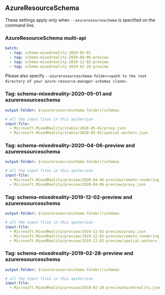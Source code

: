## AzureResourceSchema

These settings apply only when `--azureresourceschema` is specified on the command line.

### AzureResourceSchema multi-api

``` yaml $(azureresourceschema) && $(multiapi)
batch:
  - tag: schema-mixedreality-2020-05-01
  - tag: schema-mixedreality-2020-04-06-preview
  - tag: schema-mixedreality-2019-12-02-preview
  - tag: schema-mixedreality-2019-02-28-preview

```

Please also specify `--azureresourceschema-folder=<path to the root directory of your azure-resource-manager-schemas clone>`.

### Tag: schema-mixedreality-2020-05-01 and azureresourceschema

``` yaml $(tag) == 'schema-mixedreality-2020-05-01' && $(azureresourceschema)
output-folder: $(azureresourceschema-folder)/schemas

# all the input files in this apiVersion
input-file:
  - Microsoft.MixedReality/stable/2020-05-01/proxy.json
  - Microsoft.MixedReality/stable/2020-05-01/spatial-anchors.json

```

### Tag: schema-mixedreality-2020-04-06-preview and azureresourceschema

``` yaml $(tag) == 'schema-mixedreality-2020-04-06-preview' && $(azureresourceschema)
output-folder: $(azureresourceschema-folder)/schemas

# all the input files in this apiVersion
input-file:
  - Microsoft.MixedReality/preview/2020-04-06-preview/remote-rendering.json
  - Microsoft.MixedReality/preview/2020-04-06-preview/proxy.json

```

### Tag: schema-mixedreality-2019-12-02-preview and azureresourceschema

``` yaml $(tag) == 'schema-mixedreality-2019-12-02-preview' && $(azureresourceschema)
output-folder: $(azureresourceschema-folder)/schemas

# all the input files in this apiVersion
input-file:
  - Microsoft.MixedReality/preview/2019-12-02-preview/proxy.json
  - Microsoft.MixedReality/preview/2019-12-02-preview/remote-rendering.json
  - Microsoft.MixedReality/preview/2019-12-02-preview/spatial-anchors.json

```

### Tag: schema-mixedreality-2019-02-28-preview and azureresourceschema

``` yaml $(tag) == 'schema-mixedreality-2019-02-28-preview' && $(azureresourceschema)
output-folder: $(azureresourceschema-folder)/schemas

# all the input files in this apiVersion
input-file:
  - Microsoft.MixedReality/preview/2019-02-28-preview/mixedreality.json

```

